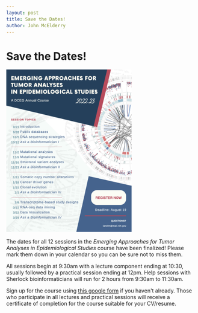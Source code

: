 ```yaml
---
layout: post
title: Save the Dates!
author: John McElderry
---
```


# Save the Dates!

<img src="../assets/somatic_analysis_workshop_flyer_FINAL.png" style="width: 66%; height: auto"/>

The dates for all 12 sessions in the
 *Emerging Approaches for Tumor Analyses in Epidemiological Studies* course have been finalized!
Please mark them down in your calendar so you can be sure not to miss them.

All sessions begin at 9:30am with a lecture component ending at 10:30, usually followed by a practical session ending at 12pm.
Help sessions with Sherlock bioinformaticians will run for 2 hours from 9:30am to 11:30am.

Sign up for the course using [this google form]() if you haven't already. Those who participate in all lectures and practical sessions will receive a certificate of completion for the course suitable for your CV/resume.
